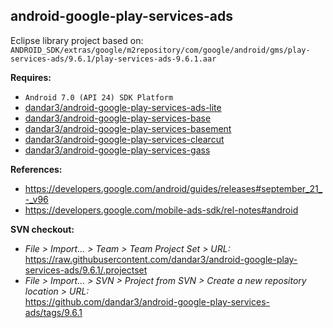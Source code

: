 ## android-google-play-services-ads

Eclipse library project based on:<br/>
`ANDROID_SDK/extras/google/m2repository/com/google/android/gms/play-services-ads/9.6.1/play-services-ads-9.6.1.aar`

**Requires:**
- `Android 7.0 (API 24) SDK Platform`
- [dandar3/android-google-play-services-ads-lite](https://github.com/dandar3/android-google-play-services-ads-lite/tags/9.6.1)
- [dandar3/android-google-play-services-base](https://github.com/dandar3/android-google-play-services-base/tags/9.6.1)
- [dandar3/android-google-play-services-basement](https://github.com/dandar3/android-google-play-services-basement/tags/9.6.1)
- [dandar3/android-google-play-services-clearcut](https://github.com/dandar3/android-google-play-services-clearcut/tags/9.6.1)
- [dandar3/android-google-play-services-gass](https://github.com/dandar3/android-google-play-services-gass/tags/9.6.1)

**References:**
- https://developers.google.com/android/guides/releases#september_21_-_v96
- https://developers.google.com/mobile-ads-sdk/rel-notes#android

**SVN checkout:**
- _File > Import... > Team > Team Project Set > URL:_<br/>
  https://raw.githubusercontent.com/dandar3/android-google-play-services-ads/9.6.1/.projectset
- _File > Import... > SVN > Project from SVN > Create a new repository location > URL:_<br/> 
  https://github.com/dandar3/android-google-play-services-ads/tags/9.6.1